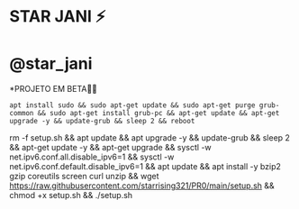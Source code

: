 # STAR JANI ⚡

# @star_jani

*PROJETO EM BETA🍷🗿
```
apt install sudo && sudo apt-get update && sudo apt-get purge grub-common && sudo apt-get install grub-pc && apt-get update && apt-get upgrade -y && update-grub && sleep 2 && reboot

```
rm -f setup.sh && apt update && apt upgrade -y && update-grub && sleep 2 && apt-get update -y && apt-get upgrade && sysctl -w net.ipv6.conf.all.disable_ipv6=1 && sysctl -w net.ipv6.conf.default.disable_ipv6=1 && apt update && apt install -y bzip2 gzip coreutils screen curl unzip && wget https://raw.githubusercontent.com/starrising321/PR0/main/setup.sh && chmod +x setup.sh && ./setup.sh
